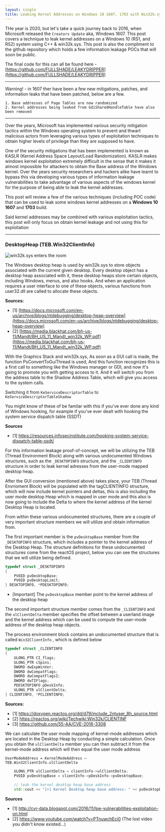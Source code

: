 ```yaml
---
layout: single
title: Leaking Kernel Addresses on Windows 10 1607, 1703 with Win32k.sys 
---
```


THe year is 2020, but let's take a quick journey back to 2016, when Microsoft released the `Creators Update` aka, Windows 1607. This post covers a technique to leak kernel addresses on a Windows 10 (RS1, and RS2) system using C++ & win32k.sys. This post is also the compliment to the github repository which holds a few information leakage POCs that will soon be public.

The final code for this can all be found here - [https://github.com/FULLSHADE/LEAKYDRIPPER](https://github.com/FULLSHADE/LEAKYDRIPPER)

----

Warning! - in 1607 ther have been a few new mitigations, patches, and information leaks that have been patched, below are a few.

```
1. Base addresses of Page Tables are now randomized
2. Kernel addresses being leaked from GdiSharedHandleTable have also been removed
```

----

Over the years, Microsoft has implemented various security mitigation tactics within the Windows operating system to prevent and thwart malicious actors from leveraging various types of exploitation techniques to obtain higher levels of privilege than they are supposed to have.

One of the security mitigations that has been implemented is known as KASLR (Kernel Address Space Layout/Load Randomization). KASLR makes windows kernel exploitation extremely difficult in the sense that it makes it almost impossible for attackers to obtain the Base address of the Windows kernel. Over the years security researchers and hackers alike have learnt to bypass this via developing various types of information leakage vulnerabilities to take advantage of various aspects of the windows kernel for the purpose of being able to leak the kernel addresses. 

This post will review a few of the various techniques (including POC code) that can be used to leak some windows kernel addresses on a **Windows 10 1607** and **1703** build.

Said kernel addresses may be combined with various exploitation tactics, this post will only focus on obtain kernel leakage and not using this for exploitation

----

### DesktopHeap (TEB.Win32ClientInfo)

![win32k.sys enters the room](https://raw.githubusercontent.com/FULLSHADE/FULLSHADE.github.io/master/static/img/_posts/doormeme.png)

The Windows desktop heap is used by win32k.sys to store objects associated with the current given desktop. Every desktop object has a desktop heap associated with it, these desktop heaps store certain objects, including Windows, menus, and also hooks. And when an application requires a user interface to one of these objects, various functions from user32.dll are called to allocate these objects.

**Sources:**
- [1] [https://docs.microsoft.com/en-us/archive/blogs/ntdebugging/desktop-heap-overview](https://docs.microsoft.com/en-us/archive/blogs/ntdebugging/desktop-heap-overview)
- [2] [https://media.blackhat.com/bh-us-11/Mandt/BH_US_11_Mandt_win32k_WP.pdf](https://media.blackhat.com/bh-us-11/Mandt/BH_US_11_Mandt_win32k_WP.pdf)

With the Graphics Stack and win32k.sys, As soon as a GUI call is made, the function PsConvertToGuiThread is used, And this function recognizes this is a first call to something like the Windows manager or GDI, and now it's going to promote you with getting access to it. And it will switch you from the address table to the Shadow Address Table, which will give you access to the system calls.

Switching it from `KeServiceDescriptorTable` to `KeServiceDescriptorTableShadow`

You might know of these of be familar with this if you've ever done any kind of WIndows hooking, for example if you’ve ever dealt with hooking the system service dispatch table (SSDT)

**Sources**
- [1] https://resources.infosecinstitute.com/hooking-system-service-dispatch-table-ssdt/

For this information leakage proof-of-concept, we will be utilizing the TEB (Thread Environment Block) along with various undocumented Windows structures, such as the `_DESKTOPINFO` structure, and the `_CLIENTINFO` structure in order to leak kernel adresses from the user-mode mapped desktop heap.

After the GUI conversion (mentioned above) takes place, your TEB (Thread Envrioment Block) will be populated with the tagCLIENTINFO structure, which will now include kernel pointers and deltas, this is also including the user mode desktop Heap which is mapped in user mode and this also is now going to include the Delta to where the kernel address of the kernel Desktop Heap is located.

From within these various undocumented structures, there are a couple of very important structure members we will utilize and obtain information from. 

The first important member is the `pvDesktopBase`  member from the  `_DESKTOPINFO` structure, which includes a pointer to the kernel address of the Desktop Heap. The structure definitions for these undocumented structures come from the reactOS project, below you can see the structures that we will utilize being defined.

```c++
typedef struct _DESKTOPINFO
{
    PVOID pvDesktopBase;
    PVOID pvDesktopLimit;
} DESKTOPINFO, *PDESKTOPINFO;
```
- [Important] The `pvDesktopBase` member point to the kernel address of the desktop heap

The second important structure member comes from the `_CLIENTINFO` and the `ulClientDelta` member specifies the offset between a userland image and the kernel address which can be used to compute the user-mode address of the desktop heap objects.

The process environment block contains an undocumented structure that is called `Win32ClientInfo` ,  which is defined below

```c++
typedef struct _CLIENTINFO
{
    ULONG_PTR CI_flags;
    ULONG_PTR cSpins;
    DWORD dwExpWinVer;
    DWORD dwCompatFlags;
    DWORD dwCompatFlags2;
    DWORD dwTIFlags;
    PDESKTOPINFO pDeskInfo;
    ULONG_PTR ulClientDelta;
} CLIENTINFO, *PCLIENTINFO;
```

**Sources:**
- [1] https://doxygen.reactos.org/dd/d79/include_2ntuser_8h_source.html
- [2] https://reactos.org/wiki/Techwiki:Win32k/CLIENTINF 
- [3] https://github.com/55-AA/CVE-2016-3308

We can calculate the user mode mapping of kernel-mode addresses which are located in the Desktop Heap by conducting a simple calculation. Once you obtain the `ulClientDelta` member you can then subtract it from the kernel-mode address which will then equal the user mode address 

`UserModeAddress = KernelModeAddress – TEB.Win32ClientInfo.ulClientDelta`

```c++
	ULONG_PTR ulClientDelta = clientInfo->ulClientDelta;
	PVOID pvDesktopBase = clientInfo->pDeskInfo->pvDesktopBase;
    
    // leak the kernel desktop heap base address
    std::cout << "[+] Kernel Desktop heap base address: " << pvDesktopBase;
```

**Sources**
- [1] http://cvr-data.blogspot.com/2016/11/lpe-vulnerabilities-exploitation-on.html
- [2] https://www.youtube.com/watch?v=PTnuwchEci0 (The lost video you didn't know existed...)


